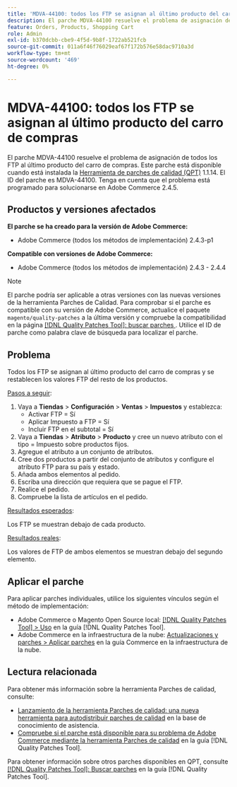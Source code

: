 ```yaml
---
title: 'MDVA-44100: todos los FTP se asignan al último producto del carro de compras'
description: El parche MDVA-44100 resuelve el problema de asignación de todos los FTP al último producto del carro de compras. Este parche está disponible cuando está instalada la [Quality Patches Tool (QPT)](https://experienceleague.adobe.com/en/docs/commerce-operations/tools/quality-patches-tool/quality-patches-tool-to-self-serve-quality-patches) 1.1.14. El ID del parche es MDVA-44100. Tenga en cuenta que el problema está programado para solucionarse en Adobe Commerce 2.4.5.
feature: Orders, Products, Shopping Cart
role: Admin
exl-id: b370dcbb-cbe9-4f5d-9b8f-1722ab521fcb
source-git-commit: 011a6f46f76029eaf67f172b576e58dac9710a3d
workflow-type: tm+mt
source-wordcount: '469'
ht-degree: 0%

---
```


# MDVA-44100: todos los FTP se asignan al último producto del carro de compras

El parche MDVA-44100 resuelve el problema de asignación de todos los FTP al último producto del carro de compras. Este parche está disponible cuando está instalada la [Herramienta de parches de calidad (QPT)](https://experienceleague.adobe.com/en/docs/commerce-operations/tools/quality-patches-tool/quality-patches-tool-to-self-serve-quality-patches) 1.1.14. El ID del parche es MDVA-44100. Tenga en cuenta que el problema está programado para solucionarse en Adobe Commerce 2.4.5.

## Productos y versiones afectados

**El parche se ha creado para la versión de Adobe Commerce:**

* Adobe Commerce (todos los métodos de implementación) 2.4.3-p1

**Compatible con versiones de Adobe Commerce:**

* Adobe Commerce (todos los métodos de implementación) 2.4.3 - 2.4.4

>[!NOTE]
>
>El parche podría ser aplicable a otras versiones con las nuevas versiones de la herramienta Parches de Calidad. Para comprobar si el parche es compatible con su versión de Adobe Commerce, actualice el paquete `magento/quality-patches` a la última versión y compruebe la compatibilidad en la página [[!DNL Quality Patches Tool]: buscar parches ](https://experienceleague.adobe.com/en/docs/commerce-operations/tools/quality-patches-tool/quality-patches-tool-to-self-serve-quality-patches). Utilice el ID de parche como palabra clave de búsqueda para localizar el parche.

## Problema

Todos los FTP se asignan al último producto del carro de compras y se restablecen los valores FTP del resto de los productos.

<u>Pasos a seguir</u>:

1. Vaya a **Tiendas** > **Configuración** > **Ventas** > **Impuestos** y establezca:
   * Activar FTP = Sí
   * Aplicar Impuesto a FTP = Sí
   * Incluir FTP en el subtotal = Sí
1. Vaya a **Tiendas** > **Atributo** > **Producto** y cree un nuevo atributo con el tipo = Impuesto sobre productos fijos.
1. Agregue el atributo a un conjunto de atributos.
1. Cree dos productos a partir del conjunto de atributos y configure el atributo FTP para su país y estado.
1. Añada ambos elementos al pedido.
1. Escriba una dirección que requiera que se pague el FTP.
1. Realice el pedido.
1. Compruebe la lista de artículos en el pedido.

<u>Resultados esperados</u>:

Los FTP se muestran debajo de cada producto.

<u>Resultados reales</u>:

Los valores de FTP de ambos elementos se muestran debajo del segundo elemento.

## Aplicar el parche

Para aplicar parches individuales, utilice los siguientes vínculos según el método de implementación:

* Adobe Commerce o Magento Open Source local: [[!DNL Quality Patches Tool] > Uso](/help/tools/quality-patches-tool/usage.md) en la guía [!DNL Quality Patches Tool].
* Adobe Commerce en la infraestructura de la nube: [Actualizaciones y parches > Aplicar parches](https://experienceleague.adobe.com/docs/commerce-cloud-service/user-guide/develop/upgrade/apply-patches.html) en la guía Commerce en la infraestructura de la nube.

## Lectura relacionada

Para obtener más información sobre la herramienta Parches de calidad, consulte:

* [Lanzamiento de la herramienta Parches de calidad: una nueva herramienta para autodistribuir parches de calidad](https://experienceleague.adobe.com/en/docs/commerce-operations/tools/quality-patches-tool/quality-patches-tool-to-self-serve-quality-patches) en la base de conocimiento de asistencia.
* [Compruebe si el parche está disponible para su problema de Adobe Commerce mediante la herramienta Parches de calidad](/help/tools/quality-patches-tool/patches-available-in-qpt/check-patch-for-magento-issue-with-magento-quality-patches.md) en la guía [!DNL Quality Patches Tool].

Para obtener información sobre otros parches disponibles en QPT, consulte [[!DNL Quality Patches Tool]: Buscar parches](https://experienceleague.adobe.com/tools/commerce-quality-patches/index.html) en la guía [!DNL Quality Patches Tool].
